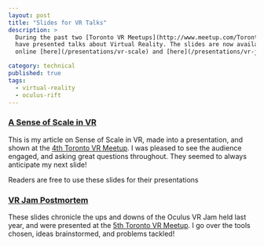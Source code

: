 ```yaml
---
layout: post
title: "Slides for VR Talks"
description: >
  During the past two [Toronto VR Meetups](http://www.meetup.com/TorontoVR/) I
  have presented talks about Virtual Reality. The slides are now available
  online [here](/presentations/vr-scale) and [here](/presentations/vr-jam-post-mortem).

category: technical
published: true
tags:
  - virtual-reality
  - oculus-rift
---
```


### [A Sense of Scale in VR](/presentations/vr-scale)

This is my article on Sense of Scale in VR, made into a presentation, and shown
at the [4th Toronto VR Meetup](http://www.meetup.com/TorontoVR/events/175128952/).
I was pleased to see the audience engaged, and asking great questions
throughout. They seemed to always anticipate my next slide!

Readers are free to use these slides for their presentations

### [VR Jam Postmortem](/presentations/vr-jam-post-mortem)

These slides chronicle the ups and downs of the Oculus VR Jam held last year,
and were presented at the [5th Toronto VR Meetup](http://www.meetup.com/TorontoVR/events/182882212/).
I go over the tools chosen, ideas brainstormed, and problems tackled!
